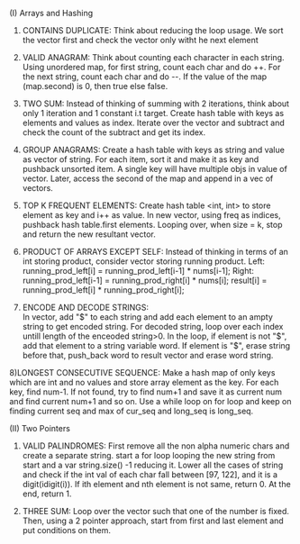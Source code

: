 (I) Arrays and Hashing

1) CONTAINS DUPLICATE:
Think about reducing the loop usage. We sort the vector first and check the vector only witht he next element

2) VALID ANAGRAM:
Think about counting each character in each string. Using unordered map, for first string, count each char and do ++.
For the next string, count each char and do --. If the value of the map (map.second) is 0, then true else false.

3) TWO SUM:
Instead of thinking of summing with 2 iterations, think about only 1 iteration and 1 constant i.t target. Create hash table with 
keys as elements and values as index. Iterate over the vector and subtract and check the count of the subtract and get its index.

4) GROUP ANAGRAMS:
Create a hash table with keys as string and value as vector of string. For each item, sort it and make it as key and pushback 
unsorted item. A single key will have multiple objs in value of vector. Later, access the second of the map and append in a vec of vectors.

5) TOP K FREQUENT ELEMENTS:
Create hash table <int, int> to store element as key and i++ as value. In new vector, using freq as indices, pushback hash table.first elements.
Looping over, when size = k, stop and return the new resultant vector.

6) PRODUCT OF ARRAYS EXCEPT SELF:
Instead of thinking in terms of an int storing product, consider vector storing running product.
Left: running_prod_left[i] = running_prod_left[i-1] * nums[i-1]; Right: running_prod_left[i-1] = running_prod_right[i] * nums[i]; 
result[i] = running_prod_left[i] * running_prod_right[i];

7) ENCODE AND DECODE STRINGS:  
In vector, add "$" to each string and add each element to an ampty string to get encoded string. For decoded string, loop over each index untill length of the enceoded string>0. In the loop, if element is not "$", add that element to a string variable word. If element is "$", erase string before that, push_back word to result vector and erase word string. 

8)LONGEST CONSECUTIVE SEQUENCE:
Make a hash map of only keys which are int and no values and store array element as the key. For each key, find num-1. If not found, try to find num+1 and save
it as current num and find current num+1 and so on. Use a while loop on for loop and keep on finding current seq and max of cur_seq and long_seq is long_seq.


(II) Two Pointers

1) VALID PALINDROMES:
First remove all the non alpha numeric chars and create a separate string. start a for loop looping the new string from start and a var string.size() -1 reducing it. Lower all the cases of string and check if the int val of each char fall between [97, 122], and it is a digit(idigit(i)). If ith element and nth element is not same, return 0. At the end, return 1.

2) THREE SUM:
Loop over the vector such that one of the number is fixed. Then, using a 2 pointer approach, start from first and last element and put conditions on them.